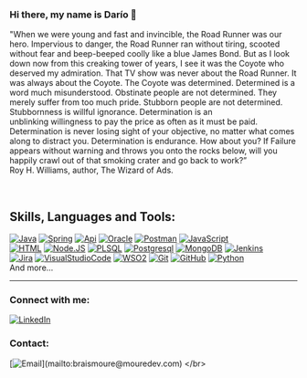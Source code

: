 ### Hi there, my name is Darío 👋
"When we were young and fast and invincible, the Road Runner was our hero. Impervious to danger, the Road Runner ran without tiring, scooted without fear and beep-beeped coolly like a blue James Bond. But as I look down now from this creaking tower of years, I see it was the Coyote who deserved my admiration. That TV show was never about the Road Runner. It was always about the Coyote. The Coyote was determined. Determined is a word much misunderstood. Obstinate people are not determined. They merely suffer from too much pride. Stubborn people are not determined. Stubbornness is willful ignorance. Determination is an unblinking willingness to pay the price as often as it must be paid. Determination is never losing sight of your objective, no matter what comes along to distract you. Determination is endurance. How about you? If Failure appears without warning and throws you onto the rocks below, will you happily crawl out of that smoking crater and go back to work?” 
<br />
Roy H. Williams, author, The Wizard of Ads.
<!--
**dmarra854/dmarra854** is a ✨ _special_ ✨ repository because its `README.md` (this file) appears on your GitHub profile.

Here are some ideas to get you started:

- 🔭 I’m currently working on ...
- 🌱 I’m currently learning ...
- 👯 I’m looking to collaborate on ...
- 🤔 I’m looking for help with ...
- 💬 Ask me about ...
- 📫 How to reach me: ...
- 😄 Pronouns: ...
- ⚡ Fun fact: ...
-->


<br />

## Skills, Languages and Tools:
[![Java](https://img.shields.io/badge/JAVA-4479A1?style=for-the-badge&logo=JAVA&logoColor=white&labelColor=101010)]()
[![Spring](https://img.shields.io/badge/Spring-339933?style=for-the-badge&logo=spring&logoColor=white&labelColor=101010)]()
[![Api](https://img.shields.io/badge/API-3d85c6?style=for-the-badge&logo=API&logoColor=white&labelColor=101010)]()
[![Oracle](https://img.shields.io/badge/Oracle-F44336?style=for-the-badge&logo=Oracle&logoColor=white&labelColor=101010)]()
[![Postman](https://img.shields.io/badge/Postman-FA7343?style=for-the-badge&logo=Postman&logoColor=white&labelColor=101010)]()
[![JavaScript](https://img.shields.io/badge/JavaScript-F7DF1E?style=for-the-badge&logo=javascript&logoColor=white&labelColor=101010)]()
<br />
[![HTML](https://img.shields.io/badge/HTML-fa7343?style=for-the-badge&logo=HTML&logoColor=white&labelColor=101010)]()
[![Node.JS](https://img.shields.io/badge/Node.JS-339933?style=for-the-badge&logo=node.js&logoColor=white&labelColor=101010)]()
[![PLSQL](https://img.shields.io/badge/PL/SQL-f20808?style=for-the-badge&logo=PL/SQL&logoColor=white&labelColor=101010)]()
[![Postgresql](https://img.shields.io/badge/POSTGRESQL-4479A1?style=for-the-badge&logo=POSTGRESQL&logoColor=white&labelColor=101010)]()
[![MongoDB](https://img.shields.io/badge/MongoDB-47A248?style=for-the-badge&logo=mongodb&logoColor=white&labelColor=101010)]()
[![Jenkins](https://img.shields.io/badge/Jenkins-ffffff?style=for-the-badge&logo=Jenkins&logoColor=white&labelColor=101010)]()
<br />
[![Jira](https://img.shields.io/badge/jira-ffffff?style=for-the-badge&logo=jira&logoColor=white&labelColor=101010)]()
[![VisualStudioCode](https://img.shields.io/badge/visualstudiocode-4479A1?style=for-the-badge&logo=visualstudiocode&logoColor=white&labelColor=101010)]()
[![WSO2](https://img.shields.io/badge/WSO2-FA7343?style=for-the-badge&logo=WSO2&logoColor=white&labelColor=101010)]()
[![Git](https://img.shields.io/badge/Git-fa7343?style=for-the-badge&logo=Git&logoColor=white&labelColor=101010)]()
[![GitHub](https://img.shields.io/badge/GitHub-ffffff?style=for-the-badge&logo=GitHub&logoColor=white&labelColor=101010)]()
[![Python](https://img.shields.io/badge/Python-3776AB?style=flat&amp;logo=python&amp;logoColor=white&labelColor=101010)]()
</br>
And more...
<br />

---
### Connect with me:

[![LinkedIn](https://img.shields.io/badge/LinkedIn-Dario_Marranti-0077B5?style=for-the-badge&logo=linkedin&logoColor=white&labelColor=101010)](https://linkedin.com/in/darío-marranti-73242840)


### Contact:

[![Email](https://img.shields.io/badge/dario.marranti@gmail.com-my_personal_email_(slow_response)-D14836?style=for-the-badge&logo=gmail&logoColor=white&labelColor=101010)](mailto:braismoure@mouredev.com)
</br>
